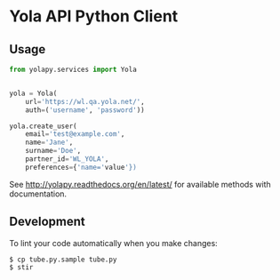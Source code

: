 # Yola API Python Client

## Usage

```python
from yolapy.services import Yola


yola = Yola(
    url='https://wl.qa.yola.net/',
    auth=('username', 'password'))

yola.create_user(
    email='test@example.com',
    name='Jane',
    surname='Doe',
    partner_id='WL_YOLA',
    preferences={'name='value'})
```

See <http://yolapy.readthedocs.org/en/latest/> for available methods with
documentation.

## Development

To lint your code automatically when you make changes:

```
$ cp tube.py.sample tube.py
$ stir
```
